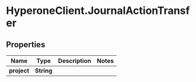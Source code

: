 # HyperoneClient.JournalActionTransfer

## Properties

Name | Type | Description | Notes
------------ | ------------- | ------------- | -------------
**project** | **String** |  | 


